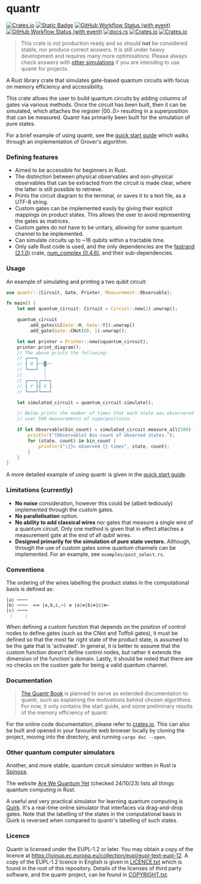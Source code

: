 # quantr

[![Crates.io](https://img.shields.io/crates/v/quantr?style=flat-square&color=%23B94700)](https://crates.io/crates/quantr)
[![Static Badge](https://img.shields.io/badge/version%20-%201.77.2%20-%20white?style=flat-square&logo=rust&color=%23B94700)](https://releases.rs/)
[![GitHub Workflow Status (with event)](https://img.shields.io/github/actions/workflow/status/a-barlow/quantr/rust.yml?style=flat-square&label=tests&color=%2349881B)](https://github.com/a-barlow/quantr/actions/workflows/rust.yml)
[![GitHub Workflow Status (with event)](https://img.shields.io/github/actions/workflow/status/a-barlow/quantr/rust_dev.yml?style=flat-square&label=tests%20(dev)&color=%2349881B)](https://github.com/a-barlow/quantr/actions/workflows/rust_dev.yml)
[![docs.rs](https://img.shields.io/docsrs/quantr?style=flat-square&color=%2349881B)](https://crates.io/crates/quantr)
[![Crates.io](https://img.shields.io/crates/d/quantr?style=flat-square&color=%23009250)](https://crates.io/crates/quantr)
[![Crates.io](https://img.shields.io/crates/l/quantr?style=flat-square&label=licence&color=%23009982)](https://joinup.ec.europa.eu/collection/eupl)

> This crate is not production ready and so should **not** be considered
> stable, nor produce correct answers. It is still under heavy
> development and requires many more optimisations. Please 
> always check answers with 
> [other simulations](#other-quantum-computer-simulators) if you are 
> intending to use quantr for projects.  

A Rust library crate that simulates gate-based quantum circuits with
focus on memory efficiency and accessibility.

This crate allows the user to build quantum circuits by adding columns
of gates via various methods. Once the circuit has been built, then it
can be simulated, which attaches the register |00..0> resulting in a
superposition that can be measured. Quantr has primarily been built for
the simulation of pure states.

For a brief example of using quantr, see the 
[quick start guide](QUICK_START.md) which walks through an
implementation of Grover's algorithm.

### Defining features

- Aimed to be accessible for beginners in Rust.
- The distinction between physical observables and non-physical
  observables that can be extracted from the circuit is made clear,
  where the latter is still possible to retrieve. 
- Prints the circuit diagram to the terminal, or saves it to a text
  file, as a UTF-8 string.
- Custom gates can be implemented easily by giving their explicit 
  mappings on product states. This allows the user to avoid representing
  the gates as matrices.
- Custom gates do not have to be unitary, allowing for _some_ quantum
  channel to be implemented.
- Can simulate circuits up to ~16 qubits within a tractable time.
- Only safe Rust code is used, and the only dependencies are the
  [fastrand (2.1.0)](https://crates.io/crates/fastrand) crate,
  [num_complex (0.4.6)](https://crates.io/crates/num-complex), and their
  sub-dependencies.

### Usage

An example of simulating and printing a two qubit circuit:

```rust
use quantr::{Circuit, Gate, Printer, Measurement::Observable};

fn main() {
    let mut quantum_circuit: Circuit = Circuit::new(2).unwrap();

    quantum_circuit
        .add_gates(&[Gate::H, Gate::Y]).unwrap()
        .add_gate(Gate::CNot(0), 1).unwrap();

    let mut printer = Printer::new(&quantum_circuit);
    printer.print_diagram();
    // The above prints the following:
    // ┏━━━┓     
    // ┨ H ┠──█──
    // ┗━━━┛  │  
    //        │  
    // ┏━━━┓┏━┷━┓
    // ┨ Y ┠┨ X ┠
    // ┗━━━┛┗━━━┛

    let simulated_circuit = quantum_circuit.simulate();

    // Below prints the number of times that each state was observered
    // over 500 measurements of superpositions.

    if let Observable(bin_count) = simulated_circuit.measure_all(500) {
        println!("[Observable] Bin count of observed states.");
        for (state, count) in bin_count {
            println!("|{}> observed {} times", state, count);
        }
    }
}
```

A more detailed example of using quantr is given in the [quick start
guide](QUICK_START.md).
 
### Limitations (currently)

- **No noise** consideration, however this could be (albeit tediously)
  implemented through the custom gates.
- **No parallelisation** option.
- **No ability to add classical wires** nor gates that measure a
  single wire of a quantum circuit. Only one method is given that in 
  effect attaches a measurement gate at the end of all qubit wires.
- **Designed primarily for the simulation of pure state vectors.**
  Although, through the use of custom gates some quantum channels can be 
  implemented. For an example, see `examples/post_select.rs`.

### Conventions

The ordering of the wires labelling the product states in the
computational basis is defined as:

``` text 
|a⟩ ──── 
|b⟩ ────  ⟺ |a,b,c,⋯⟩ ≡ |a⟩⊗|b⟩⊗|c⟩⊗⋯ 
|c⟩ ────
 ⋮    ⋮
```

When defining a custom function that depends on the position of control
nodes to define gates (such as the CNot and Toffoli gates), it must be
defined so that the most far right state of the product state, is
assumed to be the gate that is 'activated'. In general, it is better to
assume that the custom function doesn't define control nodes, but rather
it extends the dimension of the function's domain. Lastly, it should be
noted that there are no checks on the custom gate for being a valid
quantum channel.

### Documentation 

> [The Quantr Book](https://a-barlow.github.io/quantr-book/) is planned
> to serve as extended documentation to quantr, such as explaining the
> motivations behind chosen algorithms. For now, it only contains the
> start guide, and some preliminary results of the memory efficiency of
> quantr.

For the online code documentation, please refer to 
[crates.io](https://crates.io/crates/quantr). This can also be built and 
opened in your favourite web browser locally by cloning the project, 
moving into the directory, and running `cargo doc --open`. 

### Other quantum computer simulators 

Another, and more stable, quantum circuit simulator written in Rust is
[Spinoza](https://github.com/QuState/spinoza).

The website [Are We Quantum Yet](https://arewequantumyet.github.io)
(checked 24/10/23) lists all things quantum computing in Rust. 

A useful and very practical simulator for learning quantum computing is
[Quirk](https://algassert.com/quirk). It's a real-time online simulator
that interfaces via drag-and-drop gates. Note that the labelling of the
states in the computational basis in Quirk is reversed when compared to
quantr's labelling of such states.

### Licence 

Quantr is licensed under the EUPL-1.2 or later. You may obtain a copy of
the licence at
<https://joinup.ec.europa.eu/collection/eupl/eupl-text-eupl-12>. A copy
of the EUPL-1.2 licence in English is given in
[LICENCE.txt](LICENCE.txt) which is found in the root of this
repository. Details of the licenses of third party software, and the
quantr project, can be found in [COPYRIGHT.txt](COPYRIGHT.txt).
 

